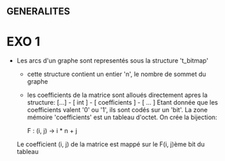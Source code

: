 ## GENERALITES ##

# EXO 1 #
- Les arcs d'un graphe sont representés sous la structure 't_bitmap'
	- cette structure contient un entier 'n', le nombre de sommet du graphe
	- les coefficients de la matrice sont alloués directement apres la structure:
		[...] - [ int ] - [ coefficients ] - [ ... ]
	Etant donnée que les coefficients valent '0' ou '1', ils sont codés sur un 'bit'.
	La zone mémoire 'coefficients' est un tableau d'octet.
	On crée la bijection:

		F : (i, j) -> i * n + j
	
	Le coefficient (i, j) de la matrice est mappé sur le F(i, j)ème bit du tableau


